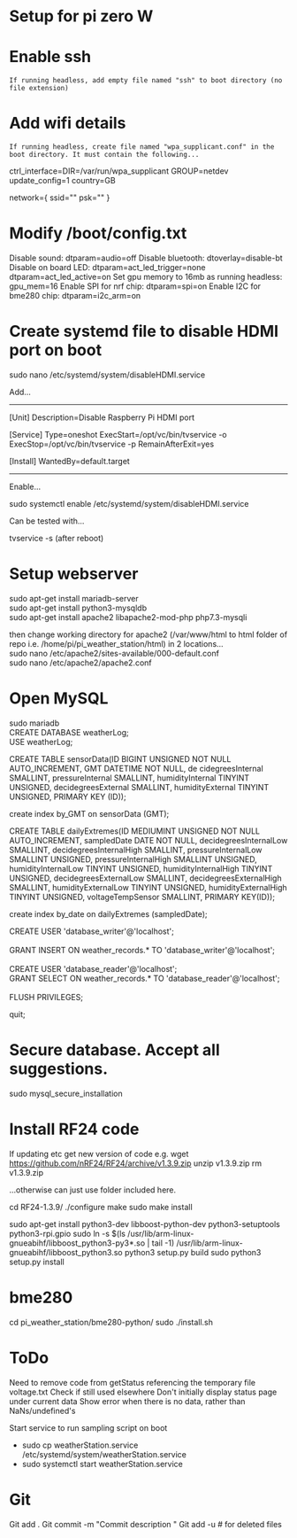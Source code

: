 # Setup for pi zero W

# Enable ssh
    If running headless, add empty file named "ssh" to boot directory (no file extension)
    
# Add wifi details
    If running headless, create file named "wpa_supplicant.conf" in the boot directory. It must contain the following...
    
ctrl_interface=DIR=/var/run/wpa_supplicant GROUP=netdev
update_config=1
country=GB

network={
 ssid="<Name of your wireless LAN>"
 psk="<Password for your wireless LAN>"
}

# Modify /boot/config.txt

Disable sound: dtparam=audio=off
Disable bluetooth: dtoverlay=disable-bt
Disable on board LED: dtparam=act_led_trigger=none
                      dtparam=act_led_active=on
Set gpu memory to 16mb as running headless: gpu_mem=16
Enable SPI for nrf chip: dtparam=spi=on
Enable I2C for bme280 chip: dtparam=i2c_arm=on


# Create systemd file to disable HDMI port on boot
sudo nano /etc/systemd/system/disableHDMI.service

Add...


*******************************************************

[Unit]
Description=Disable Raspberry Pi HDMI port

[Service]
Type=oneshot
ExecStart=/opt/vc/bin/tvservice -o
ExecStop=/opt/vc/bin/tvservice -p
RemainAfterExit=yes

[Install]
WantedBy=default.target

*******************************************************

Enable...

sudo systemctl enable /etc/systemd/system/disableHDMI.service

Can be tested with...

tvservice -s    (after reboot)




 



# Setup webserver
sudo apt-get install mariadb-server <br>
sudo apt-get install python3-mysqldb <br>
sudo apt-get install apache2 libapache2-mod-php php7.3-mysqli <br>

then change working directory for apache2 (/var/www/html to html folder of repo i.e. /home/pi/pi_weather_station/html) in 2 locations... <br>
sudo nano /etc/apache2/sites-available/000-default.conf <br>
sudo nano /etc/apache2/apache2.conf <br>
 

# Open MySQL
sudo mariadb <br>
CREATE DATABASE weatherLog; <br>
USE weatherLog; <br>

CREATE TABLE sensorData(ID BIGINT UNSIGNED NOT NULL AUTO_INCREMENT, GMT DATETIME NOT NULL, de
cidegreesInternal SMALLINT, pressureInternal SMALLINT, humidityInternal TINYINT UNSIGNED, decidegreesExternal SMALLINT,
humidityExternal TINYINT UNSIGNED, PRIMARY KEY (ID)); <br>

create index by_GMT on sensorData (GMT);<br>

CREATE TABLE dailyExtremes(ID MEDIUMINT UNSIGNED NOT NULL AUTO_INCREMENT, sampledDate DATE NOT NULL, decidegreesInternalLow SMALLINT, decidegreesInternalHigh SMALLINT, pressureInternalLow SMALLINT UNSIGNED, pressureInternalHigh SMALLINT UNSIGNED, humidityInternalLow TINYINT UNSIGNED, humidityInternalHigh TINYINT UNSIGNED, decidegreesExternalLow SMALLINT, decidegreesExternalHigh SMALLINT, humidityExternalLow TINYINT UNSIGNED, humidityExternalHigh TINYINT UNSIGNED, voltageTempSensor SMALLINT, PRIMARY KEY(ID));

create index by_date on dailyExtremes (sampledDate);

CREATE USER 'database_writer'@'localhost';<br>	
GRANT INSERT ON weather_records.* TO 'database_writer'@'localhost'; <br>	
CREATE USER 'database_reader'@'localhost'; <br>	
GRANT SELECT ON weather_records.* TO 'database_reader'@'localhost'; <br>	
FLUSH PRIVILEGES; <br>

quit; <br>



# Secure database. Accept all suggestions.
sudo mysql_secure_installation

# Install RF24 code
If updating etc get new version of code
e.g. wget https://github.com/nRF24/RF24/archive/v1.3.9.zip
unzip v1.3.9.zip
rm v1.3.9.zip

...otherwise can just use folder included here.

cd RF24-1.3.9/
./configure
make
sudo make install

sudo apt-get install python3-dev libboost-python-dev python3-setuptools python3-rpi.gpio 
sudo ln -s $(ls /usr/lib/arm-linux-gnueabihf/libboost_python3-py3*.so | tail -1) /usr/lib/arm-linux-gnueabihf/libboost_python3.so 
python3 setup.py build
sudo python3 setup.py install


# bme280
cd pi_weather_station/bme280-python/
sudo ./install.sh


# ToDo
Need to remove code from getStatus referencing the temporary file voltage.txt
Check if still used elsewhere
Don't initially display status page under current data
Show error when there is no data, rather than NaNs/undefined's

Start service to run sampling script on boot
-  sudo cp weatherStation.service /etc/systemd/system/weatherStation.service
-  sudo systemctl start weatherStation.service


# Git
Git add .
Git commit -m "Commit description "
Git add -u      # for deleted files 
